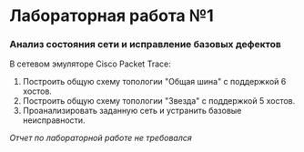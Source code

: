 # Лабораторная работа №1
### Анализ состояния сети и исправление базовых дефектов

В сетевом эмуляторе Cisco Packet Trace:
1. Построить общую схему топологии "Общая шина" с поддержкой 6 хостов.
2. Построить общую схему топологии "Звезда" с поддержкой 5 хостов.
3. Проанализировать заданную сеть и устранить базовые неисправности.

*Отчет по лабораторной работе не требовался*
